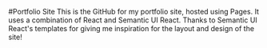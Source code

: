 #Portfolio Site
This is the GitHub for my portfolio site, hosted using Pages. It uses a combination of React and Semantic UI React. Thanks to Semantic UI React's templates for giving me inspiration for the layout and design of the site!